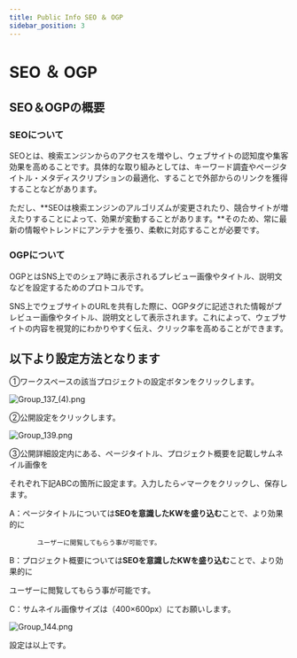 ```yaml
---
title: Public Info SEO ＆ OGP
sidebar_position: 3
---
```


# SEO ＆ OGP

## SEO＆OGPの概要

### SEOについて

SEOとは、検索エンジンからのアクセスを増やし、ウェブサイトの認知度や集客効果を高めることです。具体的な取り組みとしては、キーワード調査やページタイトル・メタディスクリプションの最適化、することで外部からのリンクを獲得することなどがあります。

ただし、**SEOは検索エンジンのアルゴリズムが変更されたり、競合サイトが増えたりすることによって、効果が変動することがあります。**そのため、常に最新の情報やトレンドにアンテナを張り、柔軟に対応することが必要です。

### OGPについて

OGPとはSNS上でのシェア時に表示されるプレビュー画像やタイトル、説明文などを設定するためのプロトコルです。

SNS上でウェブサイトのURLを共有した際に、OGPタグに記述された情報がプレビュー画像やタイトル、説明文として表示されます。これによって、ウェブサイトの内容を視覚的にわかりやすく伝え、クリック率を高めることができます。

## 以下より設定方法となります

①ワークスペースの該当プロジェクトの設定ボタンをクリックします。

![Group_137_(4).png](./img/Group_137_(4).png)

②公開設定をクリックします。

![Group_139.png](./img/Group_139.png)

③公開詳細設定内にある、ページタイトル、プロジェクト概要を記載しサムネイル画像を

それぞれ下記ABCの箇所に設定ます。入力したら✓マークをクリックし、保存します。

A：ページタイトルについては**SEOを意識したKWを盛り込む**ことで、より効果的に

```
       ユーザーに閲覧してもらう事が可能です。
```

B：プロジェクト概要については**SEOを意識したKWを盛り込む**ことで、より効果的に

ユーザーに閲覧してもらう事が可能です。

C：サムネイル画像サイズは（400×600px）にてお願いします。

![Group_144.png](./img/Group_144.png)

設定は以上です。